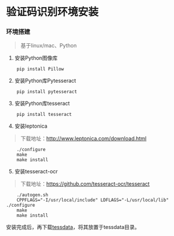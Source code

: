 
# 验证码识别环境安装

### 环境搭建

> 基于linux/mac、Python

1. 安装Python图像库

```
	pip install Pillow
```

2. 安装Python库Pytesseract

```
	pip install pytesseract
```

3. 安装Python库tesseract

```
	pip install tesseract
```

4. 安装leptonica

> 下载地址：http://www.leptonica.com/download.html

```
	./configure
	make
	make install
```

5. 安装tesseract-ocr

> 下载地址：https://github.com/tesseract-ocr/tesseract

```
	./autogen.sh
	CPPFLAGS="-I/usr/local/include" LDFLAGS="-L/usr/local/lib" ./configure
	make
	make install
```

安装完成后，再下载[tessdata](https://github.com/tesseract-ocr/tessdata)，将其放置于tessdata目录。

